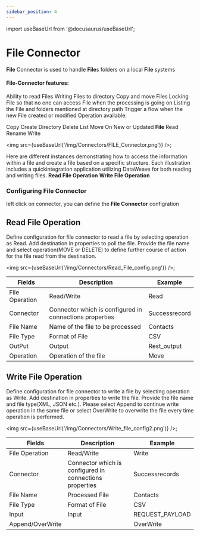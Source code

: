 ```yaml
---
sidebar_position: 4
---
```


import useBaseUrl from '@docusaurus/useBaseUrl';

# File Connector

**File** Connector is used to handle **File**s folders on a local **File** systems

#### File-Connector features:

Ability to read Files
Writing Files to directory
Copy and move Files
Locking File so that no one can access File when the processing is going on
Listing the File and folders mentioned at directory path
Trigger a flow when the new File created or modified
Operation available:

Copy
Create Directory
Delete
List
Move
On New or Updated **File**
Read
Rename
Write

<img src={useBaseUrl('/img/Connectors/FILE_Connector.png')} />;


Here are different instances demonstrating how to access the information within a file and create a file based on a specific structure. Each illustration includes a quickintegration application utilizing DataWeave for both reading and writing files.
**Read File Operation**
**Write File Operation**

### Configuring File Connector
left click on connector, you can define the **File Connector** configration

## Read File Operation
Define configuration for file connector to read a file by selecting operation as Read. Add destination in properties to poll the file.
Provide the file name and select operation(MOVE or DELETE) to define further course of action for the file read from the destination. 

<img src={useBaseUrl('/img/Connectors/Read_File_config.png')} />;

<table>
<thead>
<tr>
<th>Fields</th>
<th>Description</th>
<th>Example</th>
</tr>
</thead>
<tbody>
<tr>
<td>File Operation</td>
<td>Read/Write</td>
<td>Read</td>
</tr>
<tr>
<td>Connector</td>
<td>Connector which is configured in connections properties</td>
<td>Successrecord</td>
</tr>
<tr>
<td>File Name</td>
<td>Name of the file to be processed</td>
<td>Contacts</td>
</tr>
<tr>
<td>File Type</td>
<td>Format of File</td>
<td>CSV</td>
</tr>
<tr>
<td>OutPut</td>
<td>Output</td>
<td>Rest_output</td>
</tr>
<tr>
<td>Operation</td>
<td>Operation of the file</td>
<td>Move</td>
</tr>
</tbody>
</table>

## Write File Operation
Define configuration for file connector to write a file by selecting operation as Write. Add destination in properties to write the file.
Provide the file name and file type(XML, JSON etc.). Please select Append to continue write operation in the same file or select OverWrite to overwrite the file every time operation is performed.


<img src={useBaseUrl('/img/Connectors/Write_file_config2.png')} />;

<table>
<thead>
<tr>
<th>Fields</th>
<th>Description</th>
<th>Example</th>
</tr>
</thead>
<tbody>
<tr>
<td>File Operation</td>
<td>Read/Write</td>
<td>Write</td>
</tr>
<tr>
<td>Connector</td>
<td>Connector which is configured in connections properties</td>
<td>Successrecords</td>
</tr>
<tr>
<td>File Name</td>
<td>Processed File</td>
<td>Contacts</td>
</tr>
<tr>
<td>File Type</td>
<td>Format of File</td>
<td>CSV</td>
</tr>
<tr>
<td>Input</td>
<td>Input</td>
<td>REQUEST_PAYLOAD</td>
</tr>
<tr>
<td>Append/OverWrite</td>
<td></td>
<td>OverWrite</td>
</tr>
</tbody>
</table>







